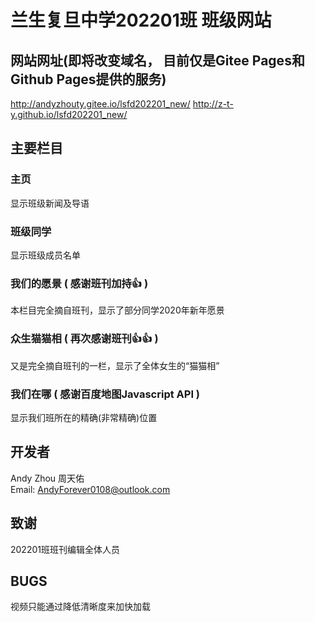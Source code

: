 # 兰生复旦中学202201班 班级网站
## 网站网址(即将改变域名， 目前仅是Gitee Pages和Github Pages提供的服务)
http://andyzhouty.gitee.io/lsfd202201_new/
http://z-t-y.github.io/lsfd202201_new/

## 主要栏目
### 主页
显示班级新闻及导语

### 班级同学
显示班级成员名单

### 我们的愿景 ( 感谢班刊加持👍 )
本栏目完全摘自班刊，显示了部分同学2020年新年愿景

### 众生猫猫相 ( 再次感谢班刊👍👍 )
又是完全摘自班刊的一栏，显示了全体女生的“猫猫相”

### 我们在哪 ( 感谢百度地图Javascript API )
显示我们班所在的精确(非常精确)位置

## 开发者
Andy Zhou 周天佑  
Email: AndyForever0108@outlook.com

## 致谢
202201班班刊编辑全体人员

## BUGS
视频只能通过降低清晰度来加快加载